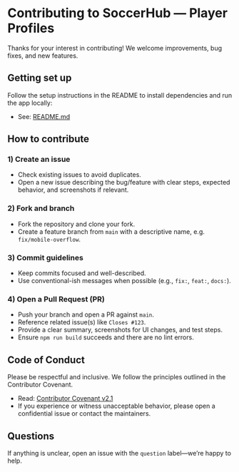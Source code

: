 # Contributing to SoccerHub — Player Profiles

Thanks for your interest in contributing! We welcome improvements, bug fixes, and new features.

## Getting set up

Follow the setup instructions in the README to install dependencies and run the app locally:

- See: [README.md](./README.md)

## How to contribute

### 1) Create an issue
- Check existing issues to avoid duplicates.
- Open a new issue describing the bug/feature with clear steps, expected behavior, and screenshots if relevant.

### 2) Fork and branch
- Fork the repository and clone your fork.
- Create a feature branch from `main` with a descriptive name, e.g. `fix/mobile-overflow`.

### 3) Commit guidelines
- Keep commits focused and well-described.
- Use conventional-ish messages when possible (e.g., `fix:`, `feat:`, `docs:`).

### 4) Open a Pull Request (PR)
- Push your branch and open a PR against `main`.
- Reference related issue(s) like `Closes #123`.
- Provide a clear summary, screenshots for UI changes, and test steps.
- Ensure `npm run build` succeeds and there are no lint errors.

## Code of Conduct

Please be respectful and inclusive. We follow the principles outlined in the Contributor Covenant.

- Read: [Contributor Covenant v2.1](https://www.contributor-covenant.org/version/2/1/code_of_conduct/)
- If you experience or witness unacceptable behavior, please open a confidential issue or contact the maintainers.

## Questions

If anything is unclear, open an issue with the `question` label—we’re happy to help.

